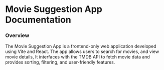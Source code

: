 # Movie Suggestion App Documentation
<h3>Overview</h3>
<p>The Movie Suggestion App is a frontend-only web application developed using Vite and React. The app allows users to search for movies, and view movie details, It interfaces with the TMDB API to fetch movie data and provides sorting, filtering, and user-friendly features.</p>
